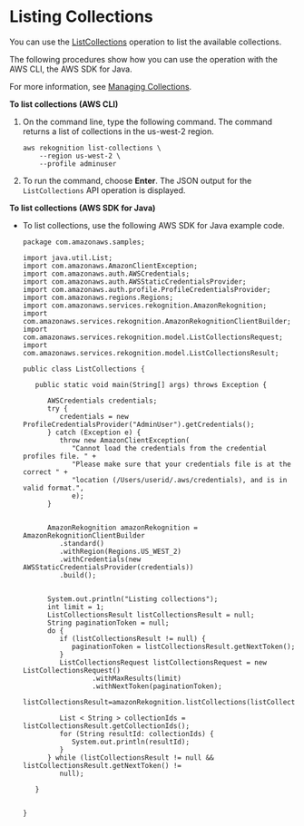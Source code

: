 # Listing Collections<a name="list-collection-procedure"></a>

You can use the [ListCollections](API_ListCollections.md) operation to list the available collections\.

The following procedures show how you can use the operation with the AWS CLI, the AWS SDK for Java\. 

For more information, see [Managing Collections](managing-collections.md)\. 

**To list collections \(AWS CLI\)**

1. On the command line, type the following command\. The command returns a list of collections in the us\-west\-2 region\.

   ```
   aws rekognition list-collections \
       --region us-west-2 \
       --profile adminuser
   ```

1. To run the command, choose **Enter**\. The JSON output for the `ListCollections` API operation is displayed\. 

**To list collections \(AWS SDK for Java\)**
+ To list collections, use the following AWS SDK for Java example code\.

  ```
  package com.amazonaws.samples;
  
  import java.util.List;
  import com.amazonaws.AmazonClientException;
  import com.amazonaws.auth.AWSCredentials;
  import com.amazonaws.auth.AWSStaticCredentialsProvider;
  import com.amazonaws.auth.profile.ProfileCredentialsProvider;
  import com.amazonaws.regions.Regions;
  import com.amazonaws.services.rekognition.AmazonRekognition;
  import com.amazonaws.services.rekognition.AmazonRekognitionClientBuilder;
  import com.amazonaws.services.rekognition.model.ListCollectionsRequest;
  import com.amazonaws.services.rekognition.model.ListCollectionsResult;
  
  public class ListCollections {
  
     public static void main(String[] args) throws Exception {
  
        AWSCredentials credentials;
        try {
           credentials = new ProfileCredentialsProvider("AdminUser").getCredentials();
        } catch (Exception e) {
           throw new AmazonClientException(
              "Cannot load the credentials from the credential profiles file. " +
              "Please make sure that your credentials file is at the correct " +
              "location (/Users/userid/.aws/credentials), and is in valid format.",
              e);
        }
  
  
        AmazonRekognition amazonRekognition = AmazonRekognitionClientBuilder
           .standard()
           .withRegion(Regions.US_WEST_2)
           .withCredentials(new AWSStaticCredentialsProvider(credentials))
           .build();
  
  
        System.out.println("Listing collections");
        int limit = 1;
        ListCollectionsResult listCollectionsResult = null;
        String paginationToken = null;
        do {
           if (listCollectionsResult != null) {
              paginationToken = listCollectionsResult.getNextToken();
           }
           ListCollectionsRequest listCollectionsRequest = new ListCollectionsRequest()
                   .withMaxResults(limit)
                   .withNextToken(paginationToken);
           listCollectionsResult=amazonRekognition.listCollections(listCollectionsRequest);
           
           List < String > collectionIds = listCollectionsResult.getCollectionIds();
           for (String resultId: collectionIds) {
              System.out.println(resultId);
           }
        } while (listCollectionsResult != null && listCollectionsResult.getNextToken() !=
           null);
       
     }
  
  
  }
  ```